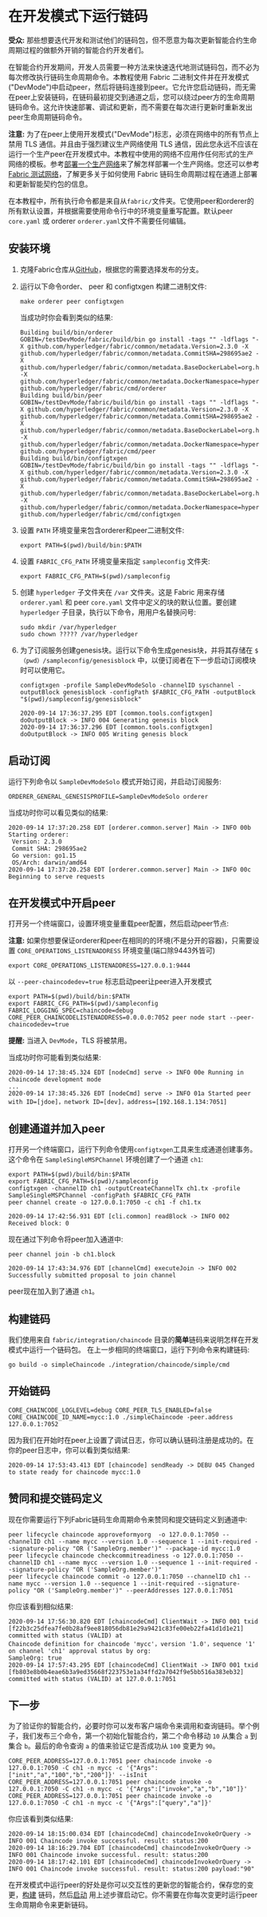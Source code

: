 # 在开发模式下运行链码

**受众:** 那些想要迭代开发和测试他们的链码包，但不愿意为每次更新智能合约生命周期过程的做额外开销的智能合约开发者们。

在智能合约开发期间，开发人员需要一种方法来快速迭代地测试链码包，而不必为每次修改执行链码生命周期命令。本教程使用 Fabric 二进制文件并在开发模式("DevMode")中启动peer，然后将链码连接到peer。它允许您启动链码，而无需在peer上安装链码，在链码最初提交到通道之后，您可以绕过peer方的生命周期链码命令。这允许快速部署、调试和更新，而不需要在每次进行更新时重新发出peer生命周期链码命令。

**注意:** 为了在peer上使用开发模式("DevMode")标志，必须在网络中的所有节点上禁用 TLS 通信。并且由于强烈建议生产网络使用 TLS 通信，因此您永远不应该在运行一个生产peer在开发模式中。本教程中使用的网络不应用作任何形式的生产网络的模板。参考[部署一个生产网络](deployment_guide_overview.html)来了解怎样部署一个生产网络。您还可以参考 [Fabric 测试网络](test_network.html)，了解更多关于如何使用 Fabric 链码生命周期过程在通道上部署和更新智能契约包的信息。

在本教程中，所有执行命令都是来自从`fabric/`文件夹。它使用peer和orderer的所有默认设置，并根据需要使用命令行中的环境变量重写配置。默认peer `core.yaml` 或 orderer `orderer.yaml`文件不需要任何编辑。

## 安装环境

1. 克隆Fabric仓库从[GitHub](https://github.com/hyperledger/fabric)，根据您的需要选择发布的分支。
2. 运行以下命令order、 peer 和 configtxgen 构建二进制文件:
    ```
    make orderer peer configtxgen
    ```
    当成功时你会看到类似的结果:
    ```
    Building build/bin/orderer
    GOBIN=/testDevMode/fabric/build/bin go install -tags "" -ldflags "-X github.com/hyperledger/fabric/common/metadata.Version=2.3.0 -X github.com/hyperledger/fabric/common/metadata.CommitSHA=298695ae2 -X github.com/hyperledger/fabric/common/metadata.BaseDockerLabel=org.hyperledger.fabric -X github.com/hyperledger/fabric/common/metadata.DockerNamespace=hyperledger" github.com/hyperledger/fabric/cmd/orderer
    Building build/bin/peer
    GOBIN=/testDevMode/fabric/build/bin go install -tags "" -ldflags "-X github.com/hyperledger/fabric/common/metadata.Version=2.3.0 -X github.com/hyperledger/fabric/common/metadata.CommitSHA=298695ae2 -X github.com/hyperledger/fabric/common/metadata.BaseDockerLabel=org.hyperledger.fabric -X github.com/hyperledger/fabric/common/metadata.DockerNamespace=hyperledger" github.com/hyperledger/fabric/cmd/peer
    Building build/bin/configtxgen
    GOBIN=/testDevMode/fabric/build/bin go install -tags "" -ldflags "-X github.com/hyperledger/fabric/common/metadata.Version=2.3.0 -X github.com/hyperledger/fabric/common/metadata.CommitSHA=298695ae2 -X github.com/hyperledger/fabric/common/metadata.BaseDockerLabel=org.hyperledger.fabric -X github.com/hyperledger/fabric/common/metadata.DockerNamespace=hyperledger" github.com/hyperledger/fabric/cmd/configtxgen
    ```
3. 设置 `PATH` 环境变量来包含orderer和peer二进制文件:
    ```
    export PATH=$(pwd)/build/bin:$PATH
    ```
4. 设置 `FABRIC_CFG_PATH` 环境变量来指定 `sampleconfig` 文件夹:
    ```
    export FABRIC_CFG_PATH=$(pwd)/sampleconfig
    ```
5. 创建 `hyperledger` 子文件夹在 `/var` 文件夹。这是 Fabric 用来存储 `orderer.yaml` 和 peer `core.yaml` 文件中定义的块的默认位置。要创建 `hyperledger` 子目录，执行以下命令，用用户名替换问号:

    ```
    sudo mkdir /var/hyperledger
    sudo chown ????? /var/hyperledger
    ```
6. 为了订阅服务创建genesis块。运行以下命令生成genesis块，并将其存储在 `$（pwd）/sampleconfig/genesisblock` 中，以便订阅者在下一步启动订阅模块时可以使用它。
    ```
    configtxgen -profile SampleDevModeSolo -channelID syschannel -outputBlock genesisblock -configPath $FABRIC_CFG_PATH -outputBlock "$(pwd)/sampleconfig/genesisblock"
    ```

    ```
    2020-09-14 17:36:37.295 EDT [common.tools.configtxgen] doOutputBlock -> INFO 004 Generating genesis block
    2020-09-14 17:36:37.296 EDT [common.tools.configtxgen] doOutputBlock -> INFO 005 Writing genesis block
    ```
## 启动订阅

运行下列命令以 `SampleDevModeSolo` 模式开始订阅，并启动订阅服务:

```
ORDERER_GENERAL_GENESISPROFILE=SampleDevModeSolo orderer
```
当成功时你可以看见类似的结果:
```
2020-09-14 17:37:20.258 EDT [orderer.common.server] Main -> INFO 00b Starting orderer:
 Version: 2.3.0
 Commit SHA: 298695ae2
 Go version: go1.15
 OS/Arch: darwin/amd64
2020-09-14 17:37:20.258 EDT [orderer.common.server] Main -> INFO 00c Beginning to serve requests
```

## 在开发模式中开启peer

打开另一个终端窗口，设置环境变量重载peer配置，然后启动peer节点:

**注意:** 如果你想要保证orderer和peer在相同的的环境(不是分开的容器)，只需要设置 `CORE_OPERATIONS_LISTENADDRESS` 环境变量(端口除9443外皆可)
```
export CORE_OPERATIONS_LISTENADDRESS=127.0.0.1:9444
```

以 `--peer-chaincodedev=true` 标志启动peer让peer进入开发模式
```
export PATH=$(pwd)/build/bin:$PATH
export FABRIC_CFG_PATH=$(pwd)/sampleconfig
FABRIC_LOGGING_SPEC=chaincode=debug CORE_PEER_CHAINCODELISTENADDRESS=0.0.0.0:7052 peer node start --peer-chaincodedev=true
```

**提醒:** 当进入 `DevMode`，TLS 将被禁用。

当成功时你可能看到类似结果:
```
2020-09-14 17:38:45.324 EDT [nodeCmd] serve -> INFO 00e Running in chaincode development mode
...
2020-09-14 17:38:45.326 EDT [nodeCmd] serve -> INFO 01a Started peer with ID=[jdoe]，network ID=[dev]，address=[192.168.1.134:7051]
```

## 创建通道并加入peer

打开另一个终端窗口，运行下列命令使用`configtxgen`工具来生成通道创建事务。 这个命令在 `SampleSingleMSPChannel` 环境创建了一个通道 `ch1`:

```
export PATH=$(pwd)/build/bin:$PATH
export FABRIC_CFG_PATH=$(pwd)/sampleconfig
configtxgen -channelID ch1 -outputCreateChannelTx ch1.tx -profile SampleSingleMSPChannel -configPath $FABRIC_CFG_PATH
peer channel create -o 127.0.0.1:7050 -c ch1 -f ch1.tx
```

```
2020-09-14 17:42:56.931 EDT [cli.common] readBlock -> INFO 002 Received block: 0
```

现在通过下列命令将peer加入通道中:

```
peer channel join -b ch1.block
```
```
2020-09-14 17:43:34.976 EDT [channelCmd] executeJoin -> INFO 002 Successfully submitted proposal to join channel
```

peer现在加入到了通道 `ch1`。

## 构建链码

我们使用来自 `fabric/integration/chaincode` 目录的**简单**链码来说明怎样在开发模式中运行一个链码包。 在上一步相同的终端窗口，运行下列命令来构建链码:

```
go build -o simpleChaincode ./integration/chaincode/simple/cmd
```

## 开始链码


```
CORE_CHAINCODE_LOGLEVEL=debug CORE_PEER_TLS_ENABLED=false CORE_CHAINCODE_ID_NAME=mycc:1.0 ./simpleChaincode -peer.address 127.0.0.1:7052
```

因为我们在开始时在peer上设置了调试日志，你可以确认链码注册是成功的。在你的peer日志中，你可以看到类似结果:

```
2020-09-14 17:53:43.413 EDT [chaincode] sendReady -> DEBU 045 Changed to state ready for chaincode mycc:1.0
```
## 赞同和提交链码定义

现在你需要运行下列Fabric链码生命周期命令来赞同和提交链码定义到通道中:

```
peer lifecycle chaincode approveformyorg  -o 127.0.0.1:7050 --channelID ch1 --name mycc --version 1.0 --sequence 1 --init-required --signature-policy "OR ('SampleOrg.member')" --package-id mycc:1.0
peer lifecycle chaincode checkcommitreadiness -o 127.0.0.1:7050 --channelID ch1 --name mycc --version 1.0 --sequence 1 --init-required --signature-policy "OR ('SampleOrg.member')"
peer lifecycle chaincode commit -o 127.0.0.1:7050 --channelID ch1 --name mycc --version 1.0 --sequence 1 --init-required --signature-policy "OR ('SampleOrg.member')" --peerAddresses 127.0.0.1:7051
```

你应该看到相似结果:
```
2020-09-14 17:56:30.820 EDT [chaincodeCmd] ClientWait -> INFO 001 txid [f22b3c25dfea7fe0b28af9ee818056db81e29a9421c83fe00eb22fa41d1d1e21] committed with status (VALID) at
Chaincode definition for chaincode 'mycc'，version '1.0'，sequence '1' on channel 'ch1' approval status by org:
SampleOrg: true
2020-09-14 17:57:43.295 EDT [chaincodeCmd] ClientWait -> INFO 001 txid [fb803e8b0b4eae6b3a9ed35668f223753e1a34ffd2a7042f9e5bb516a383eb32] committed with status (VALID) at 127.0.0.1:7051
```

## 下一步

为了验证你的智能合约，必要时你可以发布客户端命令来调用和查询链码。举个例子，我们发布三个命令，第一个初始化智能合约，第二个命令移动 `10` 从集合 `a` 到集合 `b`。最后的命令查询 `a` 的值来验证它是否成功从 `100` 变更为 `90`。

```
CORE_PEER_ADDRESS=127.0.0.1:7051 peer chaincode invoke -o 127.0.0.1:7050 -C ch1 -n mycc -c '{"Args":["init","a","100","b","200"]}' --isInit
CORE_PEER_ADDRESS=127.0.0.1:7051 peer chaincode invoke -o 127.0.0.1:7050 -C ch1 -n mycc -c '{"Args":["invoke","a","b","10"]}'
CORE_PEER_ADDRESS=127.0.0.1:7051 peer chaincode invoke -o 127.0.0.1:7050 -C ch1 -n mycc -c '{"Args":["query","a"]}'
```

你应该看到类似结果:
```
2020-09-14 18:15:00.034 EDT [chaincodeCmd] chaincodeInvokeOrQuery -> INFO 001 Chaincode invoke successful. result: status:200
2020-09-14 18:16:29.704 EDT [chaincodeCmd] chaincodeInvokeOrQuery -> INFO 001 Chaincode invoke successful. result: status:200
2020-09-14 18:17:42.101 EDT [chaincodeCmd] chaincodeInvokeOrQuery -> INFO 001 Chaincode invoke successful. result: status:200 payload:"90"
```

在开发模式中运行peer的好处是你可以交互性的更新您的智能合约，保存您的变更，[构建](#build-the-chaincode) 链码，然后[启动](#start-the-chaincode) 用上述步骤启动它。你不需要在你每次变更时运行peer生命周期命令来更新链码。
